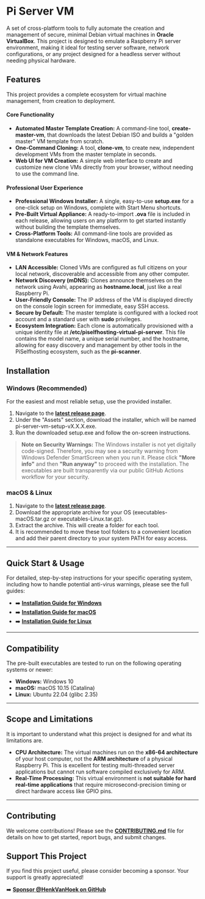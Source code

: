 # Pi Server VM

A set of cross-platform tools to fully automate the creation and management of secure, minimal Debian virtual machines in **Oracle VirtualBox**. This project is designed to emulate a Raspberry Pi server environment, making it ideal for testing server software, network configurations, or any project designed for a headless server without needing physical hardware.

## Features

This project provides a complete ecosystem for virtual machine management, from creation to deployment.

#### Core Functionality
- **Automated Master Template Creation:** A command-line tool, **create-master-vm**, that downloads the latest Debian ISO and builds a "golden master" VM template from scratch.
- **One-Command Cloning:** A tool, **clone-vm**, to create new, independent development VMs from the master template in seconds.
- **Web UI for VM Creation:** A simple web interface to create and customize new clone VMs directly from your browser, without needing to use the command line.

#### Professional User Experience
- **Professional Windows Installer:** A single, easy-to-use **setup.exe** for a one-click setup on Windows, complete with Start Menu shortcuts.
- **Pre-Built Virtual Appliance:** A ready-to-import **.ova** file is included in each release, allowing users on any platform to get started instantly without building the template themselves.
- **Cross-Platform Tools:** All command-line tools are provided as standalone executables for Windows, macOS, and Linux.

#### VM & Network Features
- **LAN Accessible:** Cloned VMs are configured as full citizens on your local network, discoverable and accessible from any other computer.
- **Network Discovery (mDNS):** Clones announce themselves on the network using Avahi, appearing as **hostname.local**, just like a real Raspberry Pi.
- **User-Friendly Console:** The IP address of the VM is displayed directly on the console login screen for immediate, easy SSH access.
- **Secure by Default:** The master template is configured with a locked root account and a standard user with **sudo** privileges.
- **Ecosystem Integration:** Each clone is automatically provisioned with a unique identity file at **/etc/piselfhosting-virtual-pi-server**. This file contains the model name, a unique serial number, and the hostname, allowing for easy discovery and management by other tools in the PiSelfhosting ecosystem, such as the **pi-scanner**.

## Installation

### Windows (Recommended)

For the easiest and most reliable setup, use the provided installer.

1.  Navigate to the **[latest release page](https://github.com/HenkVanHoek/pi-server-vm/releases/latest)**.
2.  Under the "Assets" section, download the installer, which will be named pi-server-vm-setup-vX.X.X.exe.
3.  Run the downloaded setup.exe and follow the on-screen instructions.

> **Note on Security Warnings:** The Windows installer is not yet digitally code-signed. Therefore, you may see a security warning from Windows Defender SmartScreen when you run it. Please click **"More info"** and then **"Run anyway"** to proceed with the installation. The executables are built transparently via our public GitHub Actions workflow for your security.

### macOS & Linux

1.  Navigate to the **[latest release page](https://github.com/HenkVanHoek/pi-server-vm/releases/latest)**.
2.  Download the appropriate archive for your OS (executables-macOS.tar.gz or executables-Linux.tar.gz).
3.  Extract the archive. This will create a folder for each tool.
4.  It is recommended to move these tool folders to a convenient location and add their parent directory to your system PATH for easy access.

---

## Quick Start & Usage

For detailed, step-by-step instructions for your specific operating system, including how to handle potential anti-virus warnings, please see the full guides:

-   ➡️ **[Installation Guide for Windows](INSTALL_WINDOWS.md)**
-   ➡️ **[Installation Guide for macOS](INSTALL_MACOS.md)**
-   ➡️ **[Installation Guide for Linux](INSTALL_LINUX.md)**

---

## Compatibility

The pre-built executables are tested to run on the following operating systems or newer:

*   **Windows:** Windows 10
*   **macOS:** macOS 10.15 (Catalina)
*   **Linux:** Ubuntu 22.04 (glibc 2.35)

---

## Scope and Limitations

It is important to understand what this project is designed for and what its limitations are.

*   **CPU Architecture:** The virtual machines run on the **x86-64 architecture** of your host computer, not the **ARM architecture** of a physical Raspberry Pi. This is excellent for testing multi-threaded server applications but cannot run software compiled exclusively for ARM.
*   **Real-Time Processing:** This virtual environment is **not suitable for hard real-time applications** that require microsecond-precision timing or direct hardware access like GPIO pins.

---

## Contributing
We welcome contributions! Please see the **[CONTRIBUTING.md](CONTRIBUTING.md)** file for details on how to get started, report bugs, and submit changes.

## Support This Project
If you find this project useful, please consider becoming a sponsor. Your support is greatly appreciated!

➡️ **[Sponsor @HenkVanHoek on GitHub](https://github.com/sponsors/HenkVanHoek)**
